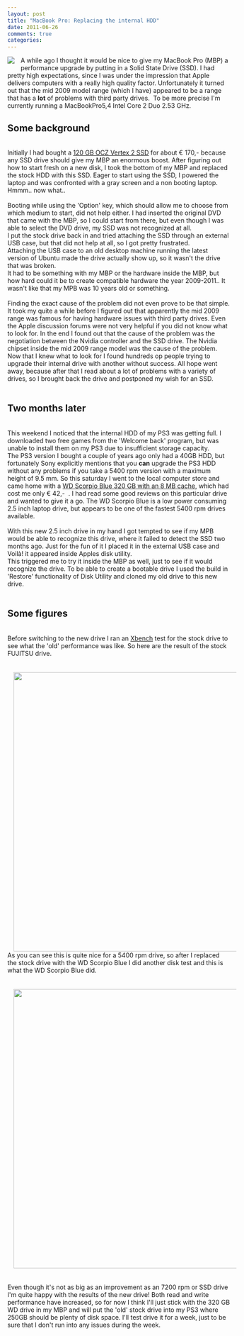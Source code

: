 ```yaml
---
layout: post
title: "MacBook Pro: Replacing the internal HDD"
date: 2011-06-26
comments: true
categories:
---
```


<a href="http://1.bp.blogspot.com/-H-R6-ZM_YEs/TgeEHfAt1uI/AAAAAAAAAc8/CYUR-j867P8/s1600/Apple-logo.jpg" imageanchor="1" style="clear: left; float: left; margin-bottom: 1em; margin-right: 1em;"><img border="0" src="http://1.bp.blogspot.com/-H-R6-ZM_YEs/TgeEHfAt1uI/AAAAAAAAAc8/CYUR-j867P8/s1600/Apple-logo.jpg" /></a>
A while ago I thought it would be nice to give my MacBook Pro (MBP) a performance upgrade by putting in a Solid State Drive (SSD). I had pretty high expectations, since I was under the impression that Apple delivers computers with a really high quality factor. Unfortunately it turned out that the mid 2009 model range (which I have) appeared to be a range that has a <b>lot</b> of problems with third party drives.&nbsp; To be more precise I'm currently running a MacBookPro5,4 Intel Core 2 Duo 2.53 GHz.

<h2>Some background</h2><br />Initially I had bought a <a href="http://www.ocztechnology.com/ocz-vertex-2-sata-ii-2-5-ssd.html%20">120 GB OCZ Vertex 2 SSD</a> for about € 170,- because any SSD drive should give my MBP an enormous boost. After figuring out how to start fresh on a new disk, I took the bottom of my MBP and replaced the stock HDD with this SSD. Eager to start using the SSD, I powered the laptop and was confronted with a gray screen and a non booting laptop. Hmmm.. now what..<br /><br />Booting while using the 'Option' key, which should allow me to choose from which medium to start, did not help either. I had inserted the original DVD that came with the MBP, so I could start from there, but even though I was able to select the DVD drive, my SSD was not recognized at all.<br />I put the stock drive back in and tried attaching the SSD through an external USB case, but that did not help at all, so I got pretty frustrated.<br />Attaching the USB case to an old desktop machine running the latest version of Ubuntu made the drive actually show up, so it wasn't the drive that was broken.&nbsp; <br />It had to be something with my MBP or the hardware inside the MBP, but how hard could it be to create compatible hardware the year 2009-2011.. It wasn't like that my MPB was 10 years old or something.<br /><br />Finding the exact cause of the problem did not even prove to be that simple. It took my quite a while before I figured out that apparently the mid 2009 range was famous for having hardware issues with third party drives. Even the Apple discussion forums were not very helpful if you did not know what to look for. In the end I found out that the cause of the problem was the negotiation between the Nvidia controller and the SSD drive. The Nvidia chipset inside the mid 2009 range model was the cause of the problem. Now that I knew what to look for I found hundreds op people trying to upgrade their internal drive with another without success. All hope went away, because after that I read about a lot of problems with a variety of drives, so I brought back the drive and postponed my wish for an SSD.<br /><br /><h2>Two months later</h2><br />This weekend I noticed that the internal HDD of my PS3 was getting full. I downloaded two free games from the 'Welcome back' program, but was unable to install them on my PS3 due to insufficient storage capacity.<br />The PS3 version I bought a couple of years ago only had a 40GB HDD, but fortunately Sony explicitly mentions that you <b>can</b> upgrade the PS3 HDD without any problems if you take a 5400 rpm version with a maximum height of 9.5 mm. So this saturday I went to the local computer store and came home with a <a href="http://www.wdc.com/en/products/products.aspx?id=140">WD Scorpio Blue 320 GB with an 8 MB cache</a>, which had cost me only € 42,-&nbsp; . I had read some good reviews on this particular drive and wanted to give it a go. The WD Scorpio Blue is a low power consuming 2.5 inch laptop drive, but appears to be one of the fastest 5400 rpm drives available.<br /><br />With this new 2.5 inch drive in my hand I got tempted to see if my MPB would be able to recognize this drive, where it failed to detect the SSD two months ago. Just for the fun of it I placed it in the external USB case and Voilà! it appeared inside Apples disk utility.<br />This triggered me to try it inside the MBP as well, just to see if it would recognize the drive. To be able to create a bootable drive I used the build in 'Restore' functionality of Disk Utility and cloned my old drive to this new drive.<br /><br /><h2>Some figures</h2><br />Before switching to the new drive I ran an <a href="http://www.xbench.com/">Xbench</a> test for the stock drive to see what the 'old' performance was like. So here are the result of the stock FUJITSU drive.<br /><br /><br /><div class="separator" style="clear: both; text-align: center;"><a href="http://1.bp.blogspot.com/-_3UT-P9i3Dg/TgeNUacQQRI/AAAAAAAAAdA/4dvEMdqWpT0/s1600/CapturFiles-201106177_2106.png" imageanchor="1" style="margin-left: 1em; margin-right: 1em;"><img border="0" height="630" src="http://1.bp.blogspot.com/-_3UT-P9i3Dg/TgeNUacQQRI/AAAAAAAAAdA/4dvEMdqWpT0/s640/CapturFiles-201106177_2106.png" width="640" /></a></div>As you can see this is quite nice for a 5400 rpm drive, so after I replaced the stock drive with the WD Scorpio Blue I did another disk test and this is what the WD Scorpio Blue did.<br /><br /><br /><div class="separator" style="clear: both; text-align: center;"><a href="http://2.bp.blogspot.com/-EA6iKtlElvQ/TgeNobhbpSI/AAAAAAAAAdE/jOa410EkV5c/s1600/CapturFiles-201106177_1206.png" imageanchor="1" style="margin-left: 1em; margin-right: 1em;"><img border="0" height="630" src="http://2.bp.blogspot.com/-EA6iKtlElvQ/TgeNobhbpSI/AAAAAAAAAdE/jOa410EkV5c/s640/CapturFiles-201106177_1206.png" width="640" /></a></div><br /><br />Even though it's not as big as an improvement as an 7200 rpm or SSD drive I'm quite happy with the results of the new drive! Both read and write performance have increased, so for now I think I'll just stick with the 320 GB WD drive in my MBP and will put the 'old' stock drive into my PS3 where 250GB should be plenty of disk space. I'll test drive it for a week, just to be sure that I don't run into any issues during the week.</div>

